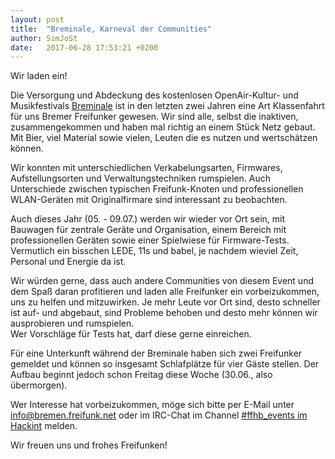 ```yaml
---
layout: post
title:  "Breminale, Karneval der Communities"
author: SimJoSt
date:   2017-06-28 17:53:21 +0200
---
```

Wir laden ein!

Die Versorgung und Abdeckung des kostenlosen OpenAir-Kultur- und Musikfestivals [Breminale](https://www.sternkultur.de/) ist in den letzten zwei Jahren eine Art Klassenfahrt für uns Bremer Freifunker gewesen. Wir sind alle, selbst die inaktiven, zusammengekommen und haben mal richtig an einem Stück Netz gebaut. Mit Bier, viel Material sowie vielen, Leuten die es nutzen und wertschätzen können.

Wir konnten mit unterschiedlichen Verkabelungsarten, Firmwares, Aufstellungsorten und Verwaltungstechniken rumspielen. Auch Unterschiede zwischen typischen Freifunk-Knoten und professionellen WLAN-Geräten mit Originalfirmare sind interessant zu beobachten.

Auch dieses Jahr (05. - 09.07.) werden wir wieder vor Ort sein, mit Bauwagen für zentrale Geräte und Organisation, einem Bereich mit professionellen Geräten sowie einer Spielwiese für Firmware-Tests. Vermutlich ein bisschen LEDE, 11s und babel, je nachdem wieviel Zeit, Personal und Energie da ist.

Wir würden gerne, dass auch andere Communities von diesem Event und dem Spaß daran profitieren und laden alle Freifunker ein vorbeizukommen, uns zu helfen und mitzuwirken. Je mehr Leute vor Ort sind, desto schneller ist auf- und abgebaut, sind Probleme behoben und desto mehr können wir ausprobieren und rumspielen.  
Wer Vorschläge für Tests hat, darf diese gerne einreichen.

Für eine Unterkunft während der Breminale haben sich zwei Freifunker gemeldet und können so insgesamt Schlafplätze für vier Gäste stellen. Der Aufbau beginnt jedoch schon Freitag diese Woche (30.06., also übermorgen).

Wer Interesse hat vorbeizukommen, möge sich bitte per E-Mail unter [info@bremen.freifunk.net](mailto:info@bremen.freifunk.net) oder im IRC-Chat im Channel [#ffhb_events im Hackint](irc://irc.hackint.org/ffhb_events) melden.

Wir freuen uns und frohes Freifunken!
